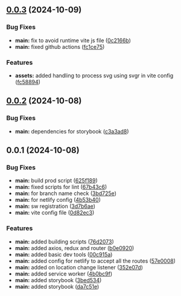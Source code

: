 ## [0.0.3](https://github.com/arpitmalik832/react-js-vite-starter/compare/v0.0.2...v0.0.3) (2024-10-09)

### Bug Fixes

- **main:** fix to avoid runtime vite js file ([0c2166b](https://github.com/arpitmalik832/react-js-vite-starter/commit/0c2166b79f48b54e43ce9c7d14df97104721345e))
- **main:** fixed github actions ([fc1ce75](https://github.com/arpitmalik832/react-js-vite-starter/commit/fc1ce75f4d715615161044be6aeec69461fe52f3))

### Features

- **assets:** added handling to process svg using svgr in vite config ([fc58894](https://github.com/arpitmalik832/react-js-vite-starter/commit/fc58894768d1bf38de097fd3633b6c6a76c22299))

## [0.0.2](https://github.com/arpitmalik832/react-js-vite-starter/compare/v0.0.1...v0.0.2) (2024-10-08)

### Bug Fixes

- **main:** dependencies for storybook ([c3a3ad8](https://github.com/arpitmalik832/react-js-vite-starter/commit/c3a3ad80fb0bc508021e1e8944e15549f01235a2))

## 0.0.1 (2024-10-08)

### Bug Fixes

- **main:** build prod script ([625f189](https://github.com/arpitmalik832/react-js-vite-starter/commit/625f18974d857c6c334d3e8e077c3dddbf2dd425))
- **main:** fixed scripts for lint ([67b43c6](https://github.com/arpitmalik832/react-js-vite-starter/commit/67b43c6befde2d0bd9a15390ae8084481c794ce3))
- **main:** for branch name check ([3bd725e](https://github.com/arpitmalik832/react-js-vite-starter/commit/3bd725ec3185dee1b9ee9322896fa791e41ca3e5))
- **main:** for netlify config ([4b53b40](https://github.com/arpitmalik832/react-js-vite-starter/commit/4b53b40b72b49974f1c8752437aa096044b4e990))
- **main:** sw registration ([3d7b6ae](https://github.com/arpitmalik832/react-js-vite-starter/commit/3d7b6ae03a744a490512c49068aef862280e1a2c))
- **main:** vite config file ([0d82ec3](https://github.com/arpitmalik832/react-js-vite-starter/commit/0d82ec37a3915c43b05c9f897f36d14d46d18ec4))

### Features

- **main:** added building scripts ([76d2073](https://github.com/arpitmalik832/react-js-vite-starter/commit/76d2073f571dc7b2939dc21710a2453b8568d1f3))
- **main:** added axios, redux and router ([b0e0920](https://github.com/arpitmalik832/react-js-vite-starter/commit/b0e0920a342f43b560257a974084abcc13e04729))
- **main:** added basic dev tools ([00c915a](https://github.com/arpitmalik832/react-js-vite-starter/commit/00c915a2607a3d44effeb3b3b7ff9d5e29c08770))
- **main:** added config for netlify to accept all the routes ([57e0008](https://github.com/arpitmalik832/react-js-vite-starter/commit/57e000830d2d339b91714ea321e708a7b446bcf4))
- **main:** added on location change listener ([352e07d](https://github.com/arpitmalik832/react-js-vite-starter/commit/352e07d3f3a988509685c077c76458898477cf3d))
- **main:** added service worker ([4b0bc9f](https://github.com/arpitmalik832/react-js-vite-starter/commit/4b0bc9fba6d8984401e9b6e9684083b32fbfa7af))
- **main:** added storybook ([3bed534](https://github.com/arpitmalik832/react-js-vite-starter/commit/3bed5345ed69c89070f3bd74fc58d7b61cb78b5f))
- **main:** added storybook ([da7c51e](https://github.com/arpitmalik832/react-js-vite-starter/commit/da7c51ee4b9c0042be5ef1bf1d8bb592ca6a9732))
